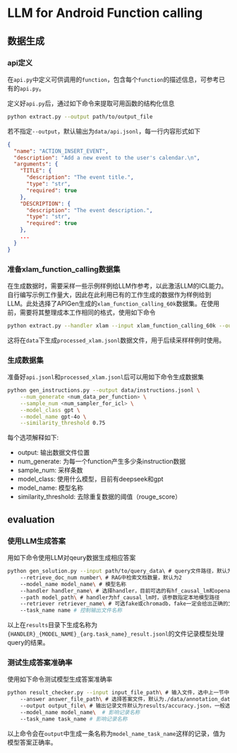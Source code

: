 # LLM for Android Function calling

## 数据生成

### api定义

在`api.py`中定义可供调用的`function`，包含每个`function`的描述信息，可参考已有的`api.py`。

定义好`api.py`后，通过如下命令来提取可用函数的结构化信息
```bash
python extract.py --output path/to/output_file
```
若不指定`--output`，默认输出为`data/api.jsonl`，每一行内容形式如下
```json
{
  "name": "ACTION_INSERT_EVENT",
  "description": "Add a new event to the user's calendar.\n",
  "arguments": {
    "TITLE": {
      "description": "The event title.",
      "type": "str",
      "required": true
    },
    "DESCRIPTION": {
      "description": "The event description.",
      "type": "str",
      "required": true
    },
    ...
  }
}
```

### 准备xlam_function_calling数据集

在生成数据时，需要采样一些示例样例给LLM作参考，以此激活LLM的ICL能力。自行编写示例工作量大，因此在此利用已有的工作生成的数据作为样例给到LLM。此处选择了APIGen生成的`xlam_function_calling_60k`数据集。在使用前，需要将其整理成本工作相同的格式，使用如下命令
```bash
python extract.py --handler xlam --input xlam_function_calling_60k --output data/processed_xlam.jsonl
```
这将在`data`下生成`processed_xlam.jsonl`数据文件，用于后续采样样例时使用。

### 生成数据集
准备好`api.jsonl`和`processed_xlam.jsonl`后可以用如下命令生成数据集
```bash
python gen_instructions.py --output data/instructions.jsonl \
    --num_generate <num_data_per_function> \
    --sample_num <num_sampler_for_icl> \
    --model_class gpt \
    --model_name gpt-4o \
    --similarity_threshold 0.75
```
每个选项解释如下:
- output: 输出数据文件位置
- num_generate: 为每一个function产生多少条instruction数据
- sample_num: 采样条数
- model_class: 使用什么模型，目前有deepseek和gpt
- model_name: 模型名称
- similarity_threshold: 去除重复数据的阈值（rouge_score）



## evaluation

### 使用LLM生成答案

用如下命令使用LLM对qeury数据生成相应答案
```bash
python gen_solution.py --input path/to/query_data\ # query文件路径，默认为data/filtered_data.jsonl一般使用默认的即可
    --retrieve_doc_num number\ # RAG中检索文档数量，默认为2
    --model_name model_name\ # 模型名称
    --handler handler_name\ # 选择handler，目前可选的有hf_causal_lm和openai，hf_causal_lm使用transformers来使用LLM生成输出，openai调用openai的api生成输出
    --path model_path\ # handler为hf_causal_lm时，该参数指定本地模型路径
    --retriever retriever_name\ # 可选fake或chromadb，fake一定会给出正确的文档，默认为fake
    --task_name name # 控制输出文件名称
```
以上在`results`目录下生成名称为`{HANDLER}_{MODEL_NAME}_{arg.task_name}_result.jsonl`的文件记录模型处理query的结果。

### 测试生成答案准确率

使用如下命令测试模型生成答案准确率
```bash
python result_checker.py --input input_file_path\ # 输入文件，选中上一节中的输出文件即可
    --answer answer_file_path\ # 选择答案文件，默认为./data/annotation_data.jsonl，一般选择默认的即可
    --output output_file\ # 输出记录文件默认为results/accuracy.json，一般选择默认的即可
    --model_name model_name\  # 影响记录名称
    --task_name task_name # 影响记录名称
```

以上命令会在`output`中生成一条名称为`model_name_task_name`这样的记录，值为模型答案正确率。

